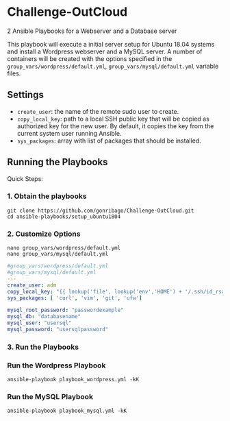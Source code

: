 # Challenge-OutCloud
2 Ansible Playbooks for a Webserver and a Database server

This playbook will execute a initial server setup for Ubuntu 18.04 systems and install a Wordpress webserver and a MySQL server.
A number of containers will be created with the options specified in the `group_vars/wordpress/default.yml`, `group_vars/mysql/default.yml` variable files.

## Settings

- `create_user`: the name of the remote sudo user to create.
- `copy_local_key`: path to a local SSH public key that will be copied as authorized key for the new user. By default, it copies the key from the current system user running Ansible.
- `sys_packages`: array with list of packages that should be installed.


## Running the Playbooks

Quick Steps:

### 1. Obtain the playbooks
```shell
git clone https://github.com/gonribago/Challenge-OutCloud.git
cd ansible-playbooks/setup_ubuntu1804
```

### 2. Customize Options

```shell
nano group_vars/wordpress/default.yml
nano group_vars/mysql/default.yml
```

```yml
#group_vars/wordpress/default.yml
#group_vars/mysql/default.yml
---
create_user: adm
copy_local_key: "{{ lookup('file', lookup('env','HOME') + '/.ssh/id_rsa.pub') }}"
sys_packages: [ 'curl', 'vim', 'git', 'ufw']

mysql_root_password: "passwordexample"
mysql_db: "databasename"
mysql_user: "usersql"
mysql_password: "usersqlpassword"
```

### 3. Run the Playbooks

### Run the Wordpress Playbook
```command
ansible-playbook playbook_wordpress.yml -kK
```

### Run the MySQL Playbook
```command
ansible-playbook playbook_mysql.yml -kK
```
